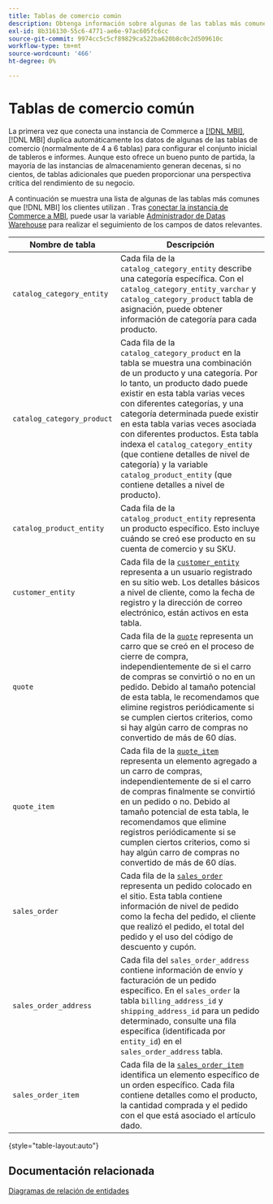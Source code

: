 ```yaml
---
title: Tablas de comercio común
description: Obtenga información sobre algunas de las tablas más comunes que [!DNL MBI] los clientes utilizan .
exl-id: 8b316130-55c6-4771-ae6e-97ac605fc6cc
source-git-commit: 9974cc5c5cf89829ca522ba620b8c0c2d509610c
workflow-type: tm+mt
source-wordcount: '466'
ht-degree: 0%

---
```


# Tablas de comercio común

La primera vez que conecta una instancia de Commerce a [[!DNL MBI]](../importing-data/integrations/magento.md), [!DNL MBI] duplica automáticamente los datos de algunas de las tablas de comercio (normalmente de 4 a 6 tablas) para configurar el conjunto inicial de tableros e informes. Aunque esto ofrece un bueno punto de partida, la mayoría de las instancias de almacenamiento generan decenas, si no cientos, de tablas adicionales que pueden proporcionar una perspectiva crítica del rendimiento de su negocio.

A continuación se muestra una lista de algunas de las tablas más comunes que [!DNL MBI] los clientes utilizan . Tras [conectar la instancia de Commerce a MBI](../../data-analyst/importing-data/integrations/magento.md), puede usar la variable [Administrador de Datas Warehouse](../../data-analyst/data-warehouse-mgr/tour-dwm.md) para realizar el seguimiento de los campos de datos relevantes.

| Nombre de tabla | Descripción |
|---|---|
| `catalog_category_entity` | Cada fila de la `catalog_category_entity` describe una categoría específica. Con el `catalog_category_entity_varchar` y `catalog_category_product` tabla de asignación, puede obtener información de categoría para cada producto. |
| `catalog_category_product` | Cada fila de la `catalog_category_product` en la tabla se muestra una combinación de un producto y una categoría. Por lo tanto, un producto dado puede existir en esta tabla varias veces con diferentes categorías, y una categoría determinada puede existir en esta tabla varias veces asociada con diferentes productos. Esta tabla indexa el `catalog_category_entity` (que contiene detalles de nivel de categoría) y la variable `catalog_product_entity` (que contiene detalles a nivel de producto). |
| `catalog_product_entity` | Cada fila de la `catalog_product_entity` representa un producto específico. Esto incluye cuándo se creó ese producto en su cuenta de comercio y su SKU. |
| `customer_entity` | Cada fila de la [`customer_entity`](../data-warehouse-mgr/cust-ent-table.md) representa a un usuario registrado en su sitio web. Los detalles básicos a nivel de cliente, como la fecha de registro y la dirección de correo electrónico, están activos en esta tabla. |
| `quote` | Cada fila de la [`quote`](../data-warehouse-mgr/sales-flat-quote-table.md) representa un carro que se creó en el proceso de cierre de compra, independientemente de si el carro de compras se convirtió o no en un pedido. Debido al tamaño potencial de esta tabla, le recomendamos que elimine registros periódicamente si se cumplen ciertos criterios, como si hay algún carro de compras no convertido de más de 60 días. |
| `quote_item` | Cada fila de la [`quote_item`](../data-warehouse-mgr/sales-flat-quote-item-table.md) representa un elemento agregado a un carro de compras, independientemente de si el carro de compras finalmente se convirtió en un pedido o no. Debido al tamaño potencial de esta tabla, le recomendamos que elimine registros periódicamente si se cumplen ciertos criterios, como si hay algún carro de compras no convertido de más de 60 días. |
| `sales_order` | Cada fila de la [`sales_order`](../data-warehouse-mgr/sales-flat-order-table.md) representa un pedido colocado en el sitio. Esta tabla contiene información de nivel de pedido como la fecha del pedido, el cliente que realizó el pedido, el total del pedido y el uso del código de descuento y cupón. |
| `sales_order_address` | Cada fila del `sales_order_address` contiene información de envío y facturación de un pedido específico. En el `sales_order` la tabla `billing_address_id` y `shipping_address_id` para un pedido determinado, consulte una fila específica (identificada por `entity_id`) en el `sales_order_address` tabla. |
| `sales_order_item` | Cada fila de la [`sales_order_item`](../data-warehouse-mgr/sales-flat-quote-item-table.md) identifica un elemento específico de un orden específico. Cada fila contiene detalles como el producto, la cantidad comprada y el pedido con el que está asociado el artículo dado. |

{style=&quot;table-layout:auto&quot;}

## Documentación relacionada

[Diagramas de relación de entidades](../data-warehouse-mgr/entity-rel-diag.md)
